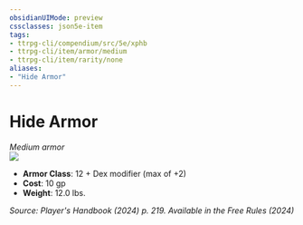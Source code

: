 ```yaml
---
obsidianUIMode: preview
cssclasses: json5e-item
tags:
- ttrpg-cli/compendium/src/5e/xphb
- ttrpg-cli/item/armor/medium
- ttrpg-cli/item/rarity/none
aliases: 
- "Hide Armor"
---
```

# Hide Armor
*Medium armor*  
![](2-Mechanics/CLI/items/img/hide-armor.webp#right)

- **Armor Class**: 12 + Dex modifier (max of +2)
- **Cost**: 10 gp
- **Weight**: 12.0 lbs.

*Source: Player's Handbook (2024) p. 219. Available in the Free Rules (2024)*